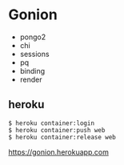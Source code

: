 # Gonion

* pongo2
* chi
* sessions
* pq
* binding
* render

## heroku
```
$ heroku container:login
$ heroku container:push web
$ heroku container:release web
```

https://gonion.herokuapp.com
